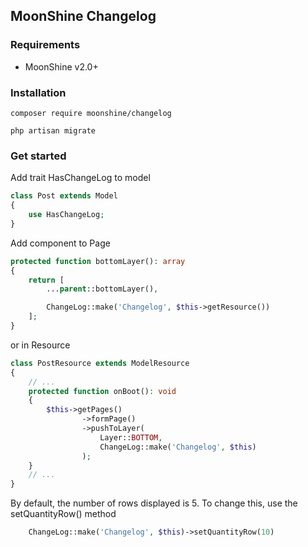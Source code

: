 ## MoonShine Changelog

### Requirements

- MoonShine v2.0+

### Installation

```shell
composer require moonshine/changelog
```

```shell
php artisan migrate
```

### Get started

Add trait HasChangeLog to model

```php
class Post extends Model
{
    use HasChangeLog;
}
```

Add component to Page

```php
protected function bottomLayer(): array
{
    return [
        ...parent::bottomLayer(),

        ChangeLog::make('Changelog', $this->getResource())
    ];
}
```

or in Resource

```php
class PostResource extends ModelResource
{
    // ...
    protected function onBoot(): void
    {
        $this->getPages()
                ->formPage()
                ->pushToLayer(
                    Layer::BOTTOM,
                    ChangeLog::make('Changelog', $this)
                );
    }
    // ...
}
```

By default, the number of rows displayed is 5.
To change this, use the setQuantityRow() method

```php
    ChangeLog::make('Changelog', $this)->setQuantityRow(10)
```

